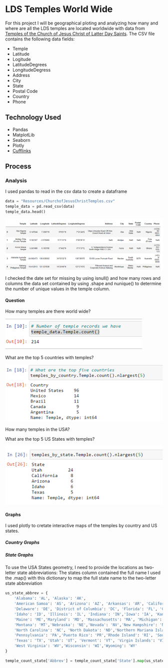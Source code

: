# LDS Temples World Wide
For this project I will be geographical ploting and  analyzing how many and where are all the LDS temples are located worldwide with data from [Temples of the Church of Jesus Christ of Latter Day Saints](https://churchofjesuschristtemples.org/maps/downloads/). The CSV file contains the following data fields:

* Temple
* Latitude
* Logitude
* LatitudeDegrees
* LongitudeDegress
* Address
* City
* State 
* Postal Code
* Country
* Phone

## Technology Used
* Pandas
* MatplotLib
* Seaborn
* Plotly
* [Cufflinks](https://github.com/santosjorge/cufflinks)

## Process
### Analysis

I used pandas to read in the csv data to create a dataframe

```python
data = "Resources/ChurchofJesusChristTemples.csv"
temple_data = pd.read_csv(data)
temple_data.head()
```

![dataframe](images/dataframe.PNG)

I checked the date set for missing by using isnull() and  how many rows and columns the data set contained by using .shape and nunique() to determine the number of unique values in the temple column. 

#### Question
How many temples are there world wide?

![Total Number of Temples](images/NoOfTemples.PNG)

What are the top 5 countries with temples?

![Top 5 Countries](images/Top5Countries.PNG)


How many temples in the USA?


What are the top 5 US States with temples?

![Top 5 US States](images/Top5State.PNG)




#### Graphs
I used plotly to cretate interactive maps of the temples by country and US states. 


##### Country Graphs


##### State Graphs
To use the USA States geometry, I need to  provide the  locations as two-letter state abbreviations: The states column contained the full name I used the .map() with this dictionary to map the full state name to the two-letter state abbreviation
```python
us_state_abbrev = {
    'Alabama': 'AL', 'Alaska': 'AK',
    'American Samoa': 'AS', 'Arizona': 'AZ', 'Arkansas': 'AR', 'California': 'CA', 'Colorado': 'CO', 'Connecticut': 'CT', 
    'Delaware': 'DE', 'District of Columbia': 'DC', 'Florida': 'FL', 'Georgia': 'GA', 'Guam': 'GU', 'Hawaii': 'HI',
    'Idaho': 'ID', 'Illinois': 'IL', 'Indiana': 'IN','Iowa': 'IA', 'Kansas': 'KS', 'Kentucky': 'KY','Louisiana': 'LA',
    'Maine': 'ME','Maryland': 'MD', 'Massachusetts': 'MA', 'Michigan': 'MI', 'Minnesota': 'MN', 'Mississippi': 'MS','Missouri': 'MO',
    'Montana': 'MT','Nebraska': 'NE','Nevada': 'NV','New Hampshire': 'NH','New Jersey': 'NJ','New Mexico': 'NM','New York': 'NY',
    'North Carolina': 'NC', 'North Dakota': 'ND','Northern Mariana Islands':'MP','Ohio': 'OH', 'Oklahoma': 'OK','Oregon': 'OR',
    'Pennsylvania': 'PA','Puerto Rico': 'PR','Rhode Island': 'RI', 'South Carolina': 'SC','South Dakota': 'SD','Tennessee': 'TN',
    'Texas': 'TX', 'Utah': 'UT', 'Vermont': 'VT', 'Virgin Islands': 'VI','Virginia': 'VA', 'Washington': 'WA',
    'West Virginia': 'WV','Wisconsin': 'WI','Wyoming': 'WY'
}
```
```python
temple_count_state['Abbrev'] = temple_count_state['State'].map(us_state_abbrev)
```








